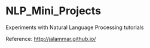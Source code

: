 # NLP_Mini_Projects
Experiments with Natural Language Processing tutorials

Reference:
http://jalammar.github.io/
